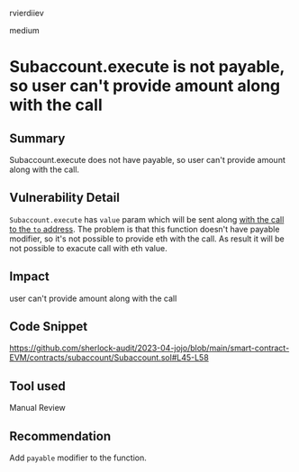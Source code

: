 rvierdiiev

medium

# Subaccount.execute is not payable, so user can't provide amount along with the call

## Summary
Subaccount.execute does not have payable, so user can't provide amount along with the call.
## Vulnerability Detail
`Subaccount.execute` has `value` param which will be sent along [with the call to the `to` address](https://github.com/sherlock-audit/2023-04-jojo/blob/main/smart-contract-EVM/contracts/subaccount/Subaccount.sol#L47). The problem is that this function doesn't have payable modifier, so it's not possible to provide eth with the call. As result it will be not possible to exacute call with eth value.
## Impact
user can't provide amount along with the call
## Code Snippet
https://github.com/sherlock-audit/2023-04-jojo/blob/main/smart-contract-EVM/contracts/subaccount/Subaccount.sol#L45-L58
## Tool used

Manual Review

## Recommendation
Add `payable` modifier to the function.